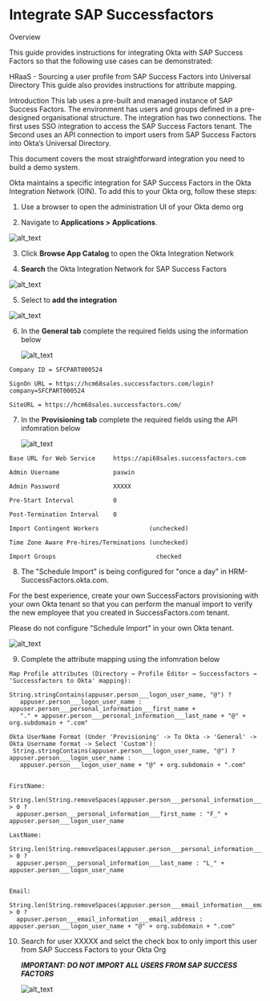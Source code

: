 # Integrate SAP Successfactors

Overview

This guide provides instructions for integrating Okta with SAP Success Factors so that the following use cases can be demonstrated:

HRaaS - Sourcing a user profile from SAP Success Factors into Universal Directory
This guide also provides instructions for attribute mapping.

Introduction
This lab uses a pre-built and managed instance of SAP Success Factors. The environment has users and groups defined in a pre-designed organisational structure. The integration has two connections. The first uses SSO integration to access the SAP Success Factors tenant. The Second uses an API connection to import users from SAP Success Factors into Okta’s Universal Directory.

This document covers the most straightforward integration you need to build a demo system.

Okta maintains a specific integration for SAP Success Factors in the
Okta Integration Network (OIN). To add this to your Okta org, follow
these steps:

1.  Use a browser to open the administration UI of your Okta demo org

2.  Navigate to **Applications \> Applications**.

![alt_text](https://raw.githubusercontent.com/MarcoBlaesing/LabGuide/main/images/009/image01.png "image_tooltip")

3.  Click **Browse App Catalog** to open the Okta Integration Network

4. **Search** the Okta Integration Network for SAP Success Factors
   
![alt_text](https://raw.githubusercontent.com/MarcoBlaesing/LabGuide/main/images/010/image00.png "image_tooltip")

5. Select to **add the integration**

![alt_text](https://raw.githubusercontent.com/MarcoBlaesing/LabGuide/main/images/010/image05.png "image_tooltip")

6. In the **General tab** complete the required fields using the information below

   ![alt_text](https://raw.githubusercontent.com/MarcoBlaesing/LabGuide/main/images/010/image06.png "image_tooltip")

```
Company ID = SFCPART000524

SignOn URL = https://hcm68sales.successfactors.com/login?company=SFCPART000524

SiteURL = https://hcm68sales.successfactors.com/ 

```

7. In the **Provisioning tab** complete the required fields using the API infomration below

   ![alt_text](https://raw.githubusercontent.com/MarcoBlaesing/LabGuide/main/images/010/image08.png "image_tooltip")


```
Base URL for Web Service     https://api68sales.successfactors.com

Admin Username               paswin

Admin Password               XXXXX

Pre-Start Interval           0

Post-Termination Interval    0

Import Contingent Workers              (unchecked)  

Time Zone Aware Pre-hires/Terminations (unchecked) 

Import Groups                            checked 

```


8. The "Schedule Import" is being configured for "once a day" in HRM-SuccessFactors.okta.com.

For the best experience, create your own SuccessFactors provisioning with your own Okta tenant so that you can perform the manual import to verify the new employee that you created in SuccessFactors.com tenant. 

Please do not configure "Schedule Import" in your own Okta tenant.

   ![alt_text](https://raw.githubusercontent.com/MarcoBlaesing/LabGuide/main/images/010/image03.png "image_tooltip")

9. Complete the attribute mapping using the infomration below

```
Map Profile attributes (Directory → Profile Editor → Successfactors → 'Successfactors to Okta' mapping):

String.stringContains(appuser.person___logon_user_name, "@") ?
   appuser.person___logon_user_name : appuser.person___personal_information___first_name +
   "." + appuser.person___personal_information___last_name + "@" + org.subdomain + ".com"

Okta UserName Format (Under 'Provisioning' -> To Okta -> 'General' -> Okta Username format -> Select 'Custom'):
 String.stringContains(appuser.person___logon_user_name, "@") ? appuser.person___logon_user_name :
   appuser.person___logon_user_name + "@" + org.subdomain + ".com"


FirstName:
 String.len(String.removeSpaces(appuser.person___personal_information___first_name)) > 0 ?
  appuser.person___personal_information___first_name : "F_" + appuser.person___logon_user_name

LastName:
 String.len(String.removeSpaces(appuser.person___personal_information___last_name)) > 0 ? 
  appuser.person___personal_information___last_name : "L_" + appuser.person___logon_user_name


Email:
 String.len(String.removeSpaces(appuser.person___email_information___email_address)) > 0 ?    
  appuser.person___email_information___email_address : appuser.person___logon_user_name + "@" + org.subdomain + ".com"

```

10. Search for user XXXXX and selct the check box to only import this user from SAP Success Factors to your Okta Org
    
    ***IMPORTANT: DO NOT IMPORT ALL USERS FROM SAP SUCCESS FACTORS***

       ![alt_text](https://raw.githubusercontent.com/MarcoBlaesing/LabGuide/main/images/010/image07.png "image_tooltip")
